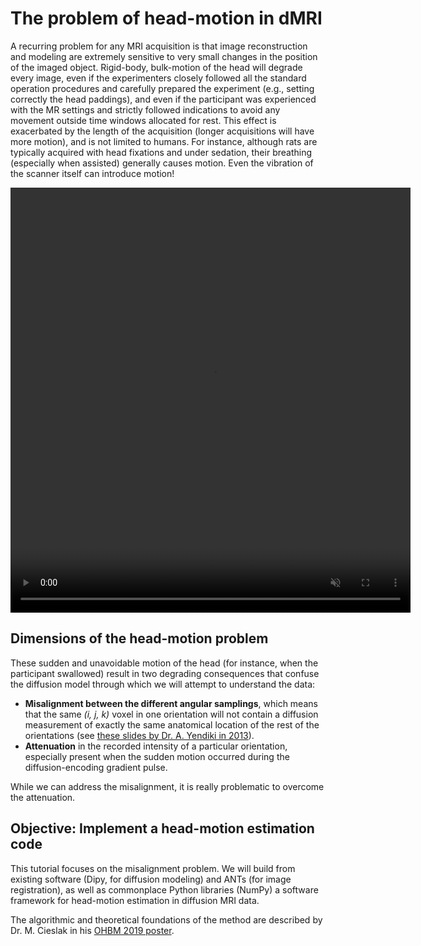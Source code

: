 # The problem of head-motion in dMRI

A recurring problem for any MRI acquisition is that image reconstruction and modeling are extremely sensitive to very small changes in the position of the imaged object.
Rigid-body, bulk-motion of the head will degrade every image, even if the experimenters closely followed all the standard operation procedures and carefully prepared the experiment (e.g., setting correctly the head paddings), and even if the participant was experienced with the MR settings and strictly followed indications to avoid any movement outside time windows allocated for rest.
This effect is exacerbated by the length of the acquisition (longer acquisitions will have more motion), and is not limited to humans.
For instance, although rats are typically acquired with head fixations and under sedation, their breathing (especially when assisted) generally causes motion.
Even the vibration of the scanner itself can introduce motion!

<video width="640" height="680" loop="yes" muted="yes" autoplay="yes" controls="yes"><source src="../videos/hm-sagittal.mp4" type="video/mp4"/></video>

## Dimensions of the head-motion problem

These sudden and unavoidable motion of the head (for instance, when the participant swallowed) result in two degrading consequences that confuse the diffusion model through which we will attempt to understand the data:

- **Misalignment between the different angular samplings**, which means that the same *(i, j, k)* voxel in one orientation will not contain a diffusion measurement of exactly the same anatomical location of the rest of the orientations (see [these slides by Dr. A. Yendiki in 2013](http://ftp.nmr.mgh.harvard.edu/pub/docs/TraculaNov2013/tracula.workshop.iv.pdf)).
- **Attenuation** in the recorded intensity of a particular orientation, especially present when the sudden motion occurred during the diffusion-encoding gradient pulse.

While we can address the misalignment, it is really problematic to overcome the attenuation.

## Objective: Implement a head-motion estimation code

This tutorial focuses on the misalignment problem.
We will build from existing software (Dipy, for diffusion modeling) and ANTs (for image registration), as well as commonplace Python libraries (NumPy) a software framework for head-motion estimation in diffusion MRI data.

The algorithmic and theoretical foundations of the method are described by Dr. M. Cieslak in his [OHBM 2019 poster](https://github.com/mattcieslak/ohbm_shoreline/blob/master/cieslakOHBM2019.pdf).
